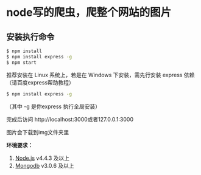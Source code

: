 # node写的爬虫，爬整个网站的图片

## 安装执行命令

```bash
$ npm install 
$ npm install express -g
$ npm start
```

推荐安装在 Linux 系统上，若是在 Windows 下安装，需先行安装 express 依赖（请百度express帮助教程）

```bash
$ npm install express -g

```
（其中 -g 是你express  执行全局安装）

完成后访问 http://localhost:3000或者127.0.0.1:3000  

图片会下载到img文件夹里

**环境要求：**

1. [Node.js](https://www.nodejs.org) v4.4.3 及以上
2. [Mongodb](https://www.mongodb.org) v3.0.6 及以上

